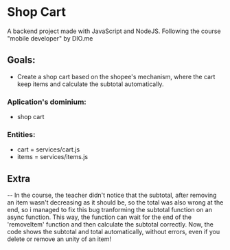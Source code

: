 # Shop Cart
A backend project made with JavaScript and NodeJS. Following the course "mobile developer" by DIO.me

## Goals:
* Create a shop cart based on the shopee's mechanism, where the cart keep items and calculate the subtotal automatically.

### Aplication's dominium: 
* shop cart

### Entities:
* cart = services/cart.js
* items = services/items.js

## Extra
--
   In the course, the teacher didn't notice that the subtotal, after removing an item wasn't decreasing as it should be, so the total was also wrong at the end, so i managed to fix this bug tranforming the subtotal function on an async function.
   This way, the function can wait for the end of the 'removeItem' function and then calculate the subtotal correctly. 
   Now, the code shows the subtotal and total automatically, without errors, even if you delete or remove an unity of an item!